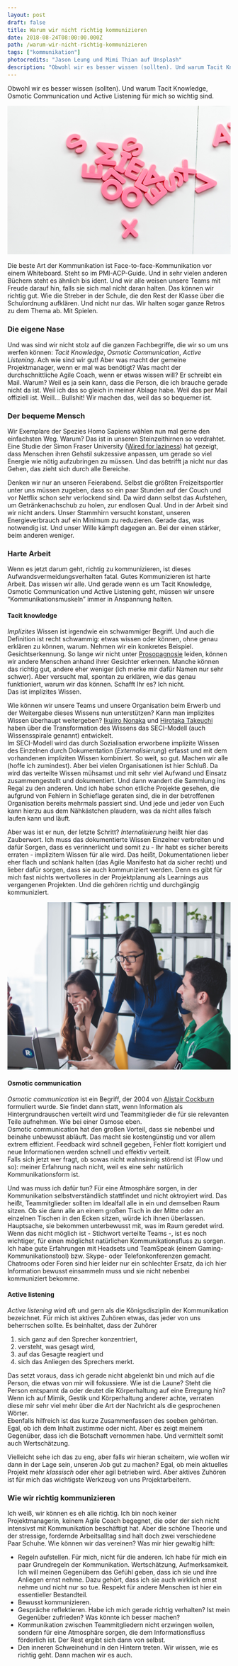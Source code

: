 ```yaml
---
layout: post
draft: false
title: Warum wir nicht richtig kommunizieren
date: 2018-08-24T08:00:00.000Z
path: /warum-wir-nicht-richtig-kommunizieren
tags: ["kommunikation"]
photocredits: "Jason Leung und Mimi Thian auf Unsplash"
description: "Obwohl wir es besser wissen (sollten). Und warum Tacit Knowledge, Osmotic Communication und Active Listening für mich so wichtig sind."
---
```


Obwohl wir es besser wissen (sollten). Und warum Tacit Knowledge, Osmotic Communication und Active Listening für mich so wichtig sind.

![Warum wir nicht richtig kommunizieren](./gescheiterte-kommunikation.jpg)

Die beste Art der Kommunikation ist Face-to-face-Kommunikation vor einem Whiteboard. Steht so im PMI-ACP-Guide. Und in sehr vielen anderen Büchern steht es ähnlich bis ident. Und wir alle weisen unsere Teams mit Freude darauf hin, falls sie sich mal nicht daran halten. Das können wir richtig gut. Wie die Streber in der Schule, die den Rest der Klasse über die Schulordnung aufklären. Und nicht nur das. Wir halten sogar ganze Retros zu dem Thema ab. Mit Spielen. 

### Die eigene Nase

Und was sind wir nicht stolz auf die ganzen Fachbegriffe, die wir so um uns werfen können: _Tacit Knowledge_, _Osmotic Communication_, _Active Listening_. Ach wie sind wir gut! Aber was macht der gemeine Projektmanager, wenn er mal was benötigt? Was macht der durchschnittliche Agile Coach, wenn er etwas wissen will? Er schreibt ein Mail. Warum? Weil es ja sein kann, dass die Person, die ich brauche gerade nicht da ist. Weil ich das so gleich in meiner Ablage habe. Weil das per Mail offiziell ist. Weill… Bullshit! Wir machen das, weil das so bequemer ist.

### Der bequeme Mensch

Wir Exemplare der Spezies Homo Sapiens wählen nun mal gerne den einfachsten Weg. Warum? Das ist in unseren Steinzeithirnen so verdrahtet. Eine Studie der Simon Fraser University ([Wired for laziness](https://www.sfu.ca/sfunews/stories/2015/wired-for-laziness.html)) hat gezeigt, dass Menschen ihren Gehstil sukzessive anpassen, um gerade so viel Energie wie nötig aufzubringen zu müssen. Und das betrifft ja nicht nur das Gehen, das zieht sich durch alle Bereiche.

Denken wir nur an unseren Feierabend. Selbst die größten Freizeitsportler unter uns müssen zugeben, dass so ein paar Stunden auf der Couch und vor Netflix schon sehr verlockend sind. Da wird dann selbst das Aufstehen, um Getränkenachschub zu holen, zur endlosen Qual. Und in der Arbeit sind wir nicht anders. Unser Stammhirn versucht konstant, unseren Energieverbrauch auf ein Minimum zu reduzieren. Gerade das, was notwendig ist. Und unser Wille kämpft dagegen an. Bei der einen stärker, beim anderen weniger.

### Harte Arbeit

Wenn es jetzt darum geht, richtig zu kommunizieren, ist dieses Aufwandsvermeidungsverhalten fatal. Gutes Kommunizieren ist harte Arbeit. Das wissen wir alle. Und gerade wenn es um Tacit Knowledge, Osmotic Communication und Active Listening geht, müssen wir unsere “Kommunikationsmuskeln” immer in Anspannung halten.

#### Tacit knowledge

_Implizites_ Wissen ist irgendwie ein schwammiger Begriff. Und auch die Definition ist recht schwammig: etwas wissen oder können, ohne genau erklären zu können, warum. Nehmen wir ein konkretes Beispiel. Gesichtserkennung. So lange wir nicht unter [Prosopagnosie](https://de.m.wikipedia.org/wiki/Prosopagnosie) leiden, können wir andere Menschen anhand ihrer Gesichter erkennen. Manche können das richtig gut, andere eher weniger (ich merke mir dafür Namen nur sehr schwer). Aber versucht mal, spontan zu erklären, wie das genau funktioniert, warum wir das können. Schafft Ihr es? Ich nicht.  
Das ist implizites Wissen.

Wie können wir unsere Teams und unsere Organisation beim Erwerb und der Weitergabe dieses Wissens nun unterstützen? Kann man implizites Wissen überhaupt weitergeben? [Ikujiro Nonaka](https://de.m.wikipedia.org/wiki/Ikujirō_Nonaka) und [Hirotaka Takeuchi](https://de.m.wikipedia.org/wiki/Hirotaka_Takeuchi_(Wissenschaftler)) haben über die Transformation des Wissens das SECI-Modell (auch Wissensspirale genannt) entwickelt.  
Im SECI-Modell wird das durch Sozialisation erworbene implizite Wissen des Einzelnen durch Dokumentation (_Externalisierung_) erfasst und mit dem vorhandenen impliziten Wissen kombiniert. So weit, so gut. Machen wir alle (hoffe ich zumindest). Aber bei vielen Organisationen ist hier Schluß. Da wird das verteilte Wissen mühsamst und mit sehr viel Aufwand und Einsatz zusammengestellt und dokumentiert. Und dann wandert die Sammlung ins Regal zu den anderen. Und ich habe schon etliche Projekte gesehen, die aufgrund von Fehlern in Schieflage geraten sind, die in der betroffenen Organisation bereits mehrmals passiert sind. Und jede und jeder von Euch kann hierzu aus dem Nähkästchen plaudern, was da nicht alles falsch laufen kann und läuft.

Aber was ist er nun, der letzte Schritt? _Internalisierung_ heißt hier das Zauberwort. Ich muss das dokumentierte Wissen Einzelner verbreiten und dafür Sorgen, dass es verinnerlicht und somit zu - Ihr habt es sicher bereits erraten - implizitem Wissen für alle wird. Das heißt, Dokumentationen lieber eher flach und schlank halten (das Agile Manifesto hat da sicher recht) und lieber dafür sorgen, dass sie auch kommuniziert werden. Denn es gibt für mich fast nichts wertvolleres in der Projektplanung als Learnings aus vergangenen Projekten. Und die gehören richtig und durchgängig kommuniziert.

![Osmotic communication](./osmotic-communication.jpg)

#### Osmotic communication

_Osmotic communication_ ist ein Begriff, der 2004 von [Alistair Cockburn](https://de.m.wikipedia.org/wiki/Alistair_Cockburn) formuliert wurde. Sie findet dann statt, wenn Information als Hintergrundrauschen verteilt wird und Teammitglieder die für sie relevanten Teile aufnehmen. Wie bei einer Osmose eben.  
Osmotic communication hat den großen Vorteil, dass sie nebenbei und beinahe unbewusst abläuft. Das macht sie kostengünstig und vor allem extrem effizient. Feedback wird schnell gegeben, Fehler flott korrigiert und neue Informationen werden schnell und effektiv verteilt.  
Falls sich jetzt wer fragt, ob sowas nicht wahnsinnig störend ist (Flow und so): meiner Erfahrung nach nicht, weil es eine sehr natürlich Kommunikationsform ist.

Und was muss ich dafür tun? Für eine Atmosphäre sorgen, in der Kommunikation selbstverständlich stattfindet und nicht oktroyiert wird. Das heißt, Teammitglieder sollten im Idealfall alle in ein und demselben Raum sitzen. Ob sie dann alle an einem großen Tisch in der Mitte oder an einzelnen Tischen in den Ecken sitzen, würde ich ihnen überlassen. Hauptsache, sie bekommen unterbewusst mit, was im Raum geredet wird.  
Wenn das nicht möglich ist - Stichwort verteilte Teams -, ist es noch wichtiger, für einen möglichst natürlichen Kommunikationsfluss zu sorgen. Ich habe gute Erfahrungen mit Headsets und TeamSpeak (einem Gaming-Kommunikationstool) bzw. Skype- oder Telefonkonferenzen gemacht. Chatrooms oder Foren sind hier leider nur ein schlechter Ersatz, da ich hier Information bewusst einsammeln muss und sie nicht nebenbei kommuniziert bekomme.

#### Active listening

_Active listening_ wird oft und gern als die Königsdisziplin der Kommunikation bezeichnet. Für mich ist aktives Zuhören etwas, das jeder von uns beherrschen sollte. Es beinhaltet, dass der Zuhörer

1. sich ganz auf den Sprecher konzentriert, 
2. versteht, was gesagt wird, 
3. auf das Gesagte reagiert und 
4. sich das Anliegen des Sprechers merkt.

Das setzt voraus, dass ich gerade nicht abgelenkt bin und mich auf die Person, die etwas von mir will fokussiere. Wie ist die Laune? Steht die Person entspannt da oder deutet die Körperhaltung auf eine Erregung hin? Wenn ich auf Mimik, Gestik und Körperhaltung anderer achte, verraten diese mir sehr viel mehr über die Art der Nachricht als die gesprochenen Wörter.  
Ebenfalls hilfreich ist das kurze Zusammenfassen des soeben gehörten. Egal, ob ich dem Inhalt zustimme oder nicht. Aber es zeigt meinem Gegenüber, dass ich die Botschaft vernommen habe. Und vermittelt somit auch Wertschätzung.

Vielleicht sehe ich das zu eng, aber falls wir hieran scheitern, wie wollen wir dann in der Lage sein, unseren Job gut zu machen? Egal, ob mein aktuelles Projekt mehr _klassisch_ oder eher agil betrieben wird. Aber aktives Zuhören ist für mich das wichtigste Werkzeug von uns Projektarbeitern.

### Wie wir richtig kommunizieren

Ich weiß, wir können es eh alle richtig. Ich bin noch keiner Projektmanagerin, keinem Agile Coach begegnet, die oder der sich nicht intensivst mit Kommunikation beschäftigt hat. Aber die schöne Theorie und der stressige, fordernde Arbeitsalltag sind halt doch zwei verschiedene Paar Schuhe. Wie können wir das vereinen? Was mir hier gewaltig hilft:

- Regeln aufstellen. Für mich, nicht für die anderen. Ich habe für mich ein paar Grundregeln der Kommunikation. Wertschätzung, Aufmerksamkeit. Ich will meinen Gegenübern das Gefühl geben, dass ich sie und ihre Anliegen ernst nehme. Dazu gehört, dass ich sie auch wirklich ernst nehme und nicht nur so tue. Respekt für andere Menschen ist hier ein essentieller Bestandteil.
- Bewusst kommunizieren.
- Gespräche reflektieren. Habe ich mich gerade richtig verhalten? Ist mein Gegenüber zufrieden? Was könnte ich besser machen?
- Kommunikation zwischen Teammitgliedern nicht erzwingen wollen, sondern für eine Atmosphäre sorgen, die dem Informationsfluss förderlich ist. Der Rest ergibt sich dann von selbst.
- Den inneren Schweinehund in den Hintern treten. Wir wissen, wie es richtig geht. Dann machen wir es auch.

